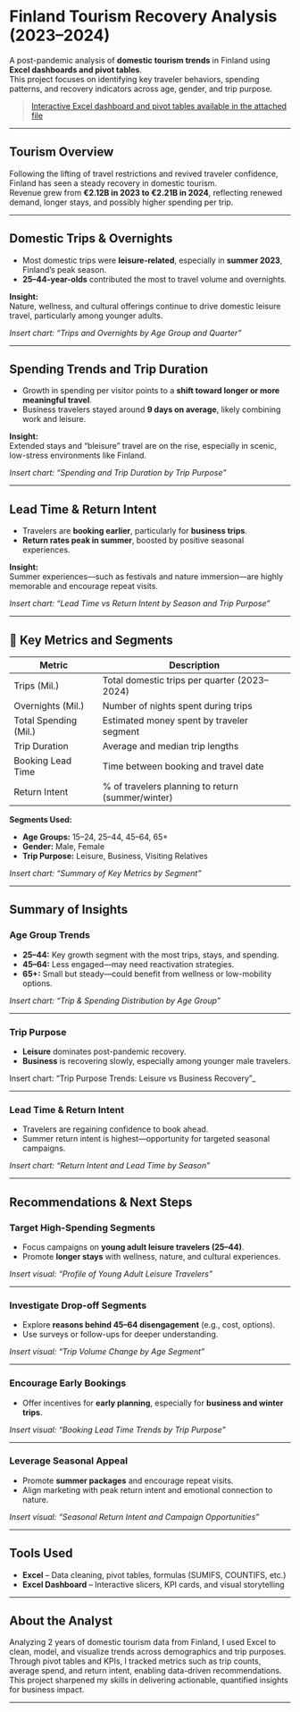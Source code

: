 # Finland Tourism Recovery Analysis (2023–2024)

A post-pandemic analysis of **domestic tourism trends** in Finland using **Excel dashboards and pivot tables**.  
This project focuses on identifying key traveler behaviors, spending patterns, and recovery indicators across age, gender, and trip purpose.

> [Interactive Excel dashboard and pivot tables available in the attached file](Finland's_Post-Pandemic_Tourism.xlsx)
 
---

## Tourism Overview

Following the lifting of travel restrictions and revived traveler confidence, Finland has seen a steady recovery in domestic tourism.  
Revenue grew from **€2.12B in 2023 to €2.21B in 2024**, reflecting renewed demand, longer stays, and possibly higher spending per trip.

---

## Domestic Trips & Overnights

- Most domestic trips were **leisure-related**, especially in **summer 2023**, Finland’s peak season.
- **25–44-year-olds** contributed the most to travel volume and overnights.

**Insight:**  
Nature, wellness, and cultural offerings continue to drive domestic leisure travel, particularly among younger adults.

 _Insert chart: “Trips and Overnights by Age Group and Quarter”_

---

## Spending Trends and Trip Duration

- Growth in spending per visitor points to a **shift toward longer or more meaningful travel**.
- Business travelers stayed around **9 days on average**, likely combining work and leisure.

**Insight:**  
Extended stays and “bleisure” travel are on the rise, especially in scenic, low-stress environments like Finland.

_Insert chart: “Spending and Trip Duration by Trip Purpose”_

---

## Lead Time & Return Intent

- Travelers are **booking earlier**, particularly for **business trips**.
- **Return rates peak in summer**, boosted by positive seasonal experiences.

**Insight:**  
Summer experiences—such as festivals and nature immersion—are highly memorable and encourage repeat visits.

_Insert chart: “Lead Time vs Return Intent by Season and Trip Purpose”_

---

## 🌟 Key Metrics and Segments

| Metric                 | Description                                       |
|------------------------|---------------------------------------------------|
| Trips (Mil.)           | Total domestic trips per quarter (2023–2024)     |
| Overnights (Mil.)      | Number of nights spent during trips              |
| Total Spending (Mil.)  | Estimated money spent by traveler segment        |
| Trip Duration          | Average and median trip lengths                  |
| Booking Lead Time      | Time between booking and travel date             |
| Return Intent          | % of travelers planning to return (summer/winter)|

**Segments Used:**
- **Age Groups:** 15–24, 25–44, 45–64, 65+
- **Gender:** Male, Female
- **Trip Purpose:** Leisure, Business, Visiting Relatives

_Insert chart: “Summary of Key Metrics by Segment”_

---

## Summary of Insights

### Age Group Trends
- **25–44:** Key growth segment with the most trips, stays, and spending.
- **45–64:** Less engaged—may need reactivation strategies.
- **65+:** Small but steady—could benefit from wellness or low-mobility options.

_Insert chart: “Trip & Spending Distribution by Age Group”_

---

### Trip Purpose
- **Leisure** dominates post-pandemic recovery.
- **Business** is recovering slowly, especially among younger male travelers.

Insert chart: “Trip Purpose Trends: Leisure vs Business Recovery”_

---

### Lead Time & Return Intent
- Travelers are regaining confidence to book ahead.
- Summer return intent is highest—opportunity for targeted seasonal campaigns.

_Insert chart: “Return Intent and Lead Time by Season”_

---

## Recommendations & Next Steps

### Target High-Spending Segments
- Focus campaigns on **young adult leisure travelers (25–44)**.
- Promote **longer stays** with wellness, nature, and cultural experiences.

_Insert visual: “Profile of Young Adult Leisure Travelers”_

---

### Investigate Drop-off Segments
- Explore **reasons behind 45–64 disengagement** (e.g., cost, options).
- Use surveys or follow-ups for deeper understanding.

_Insert visual: “Trip Volume Change by Age Segment”_

---

### Encourage Early Bookings
- Offer incentives for **early planning**, especially for **business and winter trips**.

_Insert visual: “Booking Lead Time Trends by Trip Purpose”_

---

### Leverage Seasonal Appeal
- Promote **summer packages** and encourage repeat visits.
- Align marketing with peak return intent and emotional connection to nature.

_Insert visual: “Seasonal Return Intent and Campaign Opportunities”_

---

## Tools Used

- **Excel** – Data cleaning, pivot tables, formulas (SUMIFS, COUNTIFS, etc.)
- **Excel Dashboard** – Interactive slicers, KPI cards, and visual storytelling

---

## About the Analyst

Analyzing 2 years of domestic tourism data from Finland, I used Excel to clean, model, and visualize trends across demographics and trip purposes. Through pivot tables and KPIs, I tracked metrics such as trip counts, average spend, and return intent, enabling data-driven recommendations. This project sharpened my skills in delivering actionable, quantified insights for business impact.

---

